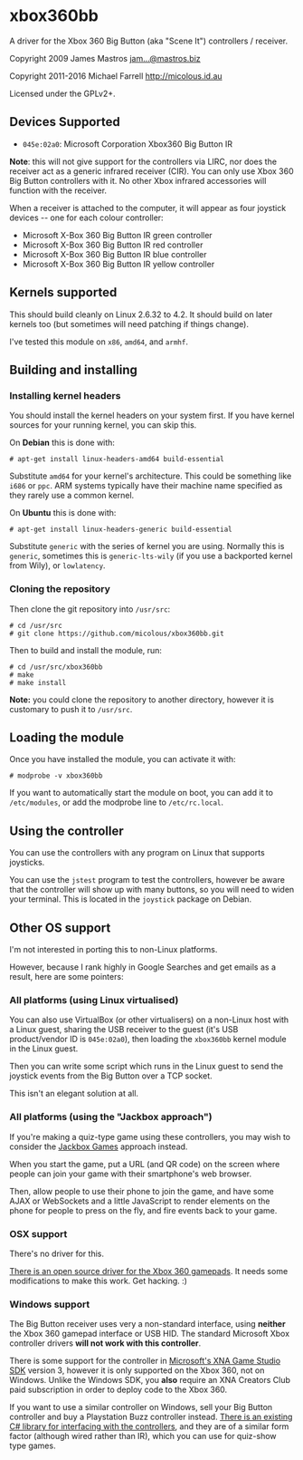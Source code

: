 # xbox360bb #

A driver for the Xbox 360 Big Button (aka "Scene It") controllers / receiver.

Copyright 2009 James Mastros <jam...@mastros.biz>

Copyright 2011-2016 Michael Farrell <http://micolous.id.au>

Licensed under the GPLv2+.

## Devices Supported ##

 * `045e:02a0`: Microsoft Corporation Xbox360 Big Button IR

**Note**: this will not give support for the controllers via LIRC, nor does the receiver act as a generic infrared receiver (CIR).  You can only use Xbox 360 Big Button controllers with it.  No other Xbox infrared accessories will function with the receiver.

When a receiver is attached to the computer, it will appear as four joystick devices -- one for each colour controller:

 * Microsoft X-Box 360 Big Button IR green controller
 * Microsoft X-Box 360 Big Button IR red controller
 * Microsoft X-Box 360 Big Button IR blue controller
 * Microsoft X-Box 360 Big Button IR yellow controller

## Kernels supported ##

This should build cleanly on Linux 2.6.32 to 4.2.  It should build on later kernels too (but sometimes will need patching if things change).

I've tested this module on `x86`, `amd64`, and `armhf`.

## Building and installing ##

### Installing kernel headers ###

You should install the kernel headers on your system first.  If you have kernel sources for your running kernel, you can skip this.

On **Debian** this is done with:

	# apt-get install linux-headers-amd64 build-essential

Substitute `amd64` for your kernel's architecture.  This could be something like `i686` or `ppc`.  ARM systems typically have their machine name specified as they rarely use a common kernel.

On **Ubuntu** this is done with:

	# apt-get install linux-headers-generic build-essential

Substitute `generic` with the series of kernel you are using.  Normally this is `generic`, sometimes this is `generic-lts-wily` (if you use a backported kernel from Wily), or `lowlatency`.

### Cloning the repository ###

Then clone the git repository into `/usr/src`:

	# cd /usr/src
	# git clone https://github.com/micolous/xbox360bb.git

Then to build and install the module, run:

	# cd /usr/src/xbox360bb
	# make
	# make install

**Note:** you could clone the repository to another directory, however it is customary to push it to `/usr/src`.

## Loading the module ##

Once you have installed the module, you can activate it with:

	# modprobe -v xbox360bb

If you want to automatically start the module on boot, you can add it to `/etc/modules`, or add the modprobe line to `/etc/rc.local`.

## Using the controller ##

You can use the controllers with any program on Linux that supports joysticks.

You can use the `jstest` program to test the controllers, however be aware that the controller will show up with many buttons, so you will need to widen your terminal.  This is located in the `joystick` package on Debian.

## Other OS support ##

I'm not interested in porting this to non-Linux platforms.

However, because I rank highly in Google Searches and get emails as a result, here are some pointers:

### All platforms (using Linux virtualised) ###

You can also use VirtualBox (or other virtualisers) on a non-Linux host with a Linux guest, sharing the USB receiver to the guest (it's USB product/vendor ID is `045e:02a0`), then loading the `xbox360bb` kernel module in the Linux guest.

Then you can write some script which runs in the Linux guest to send the joystick events from the Big Button over a TCP socket.

This isn't an elegant solution at all.

### All platforms (using the "Jackbox approach") ###

If you're making a quiz-type game using these controllers, you may wish to consider the [Jackbox Games](http://jackboxgames.com/) approach instead.

When you start the game, put a URL (and QR code) on the screen where people can join your game with their smartphone's web browser.

Then, allow people to use their phone to join the game, and have some AJAX or WebSockets and a little JavaScript to render elements on the phone for people to press on the fly, and fire events back to your game.

### OSX support ###

There's no driver for this.

[There is an open source driver for the Xbox 360 gamepads](https://github.com/electric-monk/360Controller).  It needs some modifications to make this work.  Get hacking. :)

### Windows support ###

The Big Button receiver uses very a non-standard interface, using **neither** the Xbox 360 gamepad interface or USB HID.  The standard Microsoft Xbox controller drivers **will not work with this controller**.

There is some support for the controller in [Microsoft's XNA Game Studio SDK](http://xbox.create.msdn.com/en-US/) version 3, however it is only supported on the Xbox 360, not on Windows.  Unlike the Windows SDK, you **also** require an XNA Creators Club paid subscription in order to deploy code to the Xbox 360.

If you want to use a similar controller on Windows, sell your Big Button controller and buy a Playstation Buzz controller instead.  [There is an existing C# library for interfacing with the controllers](https://github.com/bbeardsley/BuzzIO), and they are of a similar form factor (although wired rather than IR), which you can use for quiz-show type games.

